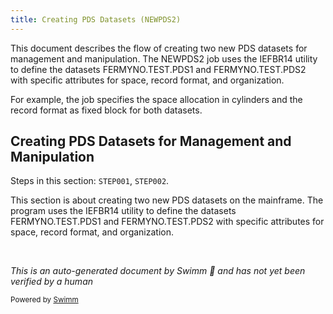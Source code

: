 ```yaml
---
title: Creating PDS Datasets (NEWPDS2)
---
```

This document describes the flow of creating two new PDS datasets for management and manipulation. The NEWPDS2 job uses the IEFBR14 utility to define the datasets FERMYNO.TEST.PDS1 and FERMYNO.TEST.PDS2 with specific attributes for space, record format, and organization.

For example, the job specifies the space allocation in cylinders and the record format as fixed block for both datasets.

## Creating PDS Datasets for Management and Manipulation

Steps in this section: `STEP001`, `STEP002`.

This section is about creating two new PDS datasets on the mainframe. The program uses the IEFBR14 utility to define the datasets FERMYNO.TEST.PDS1 and FERMYNO.TEST.PDS2 with specific attributes for space, record format, and organization.

&nbsp;

*This is an auto-generated document by Swimm 🌊 and has not yet been verified by a human*

<SwmMeta version="3.0.0" repo-id="Z2l0aHViJTNBJTNBbWFpbmZyYW1lJTNBJTNBU3dpbW0tRGVtbw==" repo-name="mainframe"><sup>Powered by [Swimm](/)</sup></SwmMeta>
